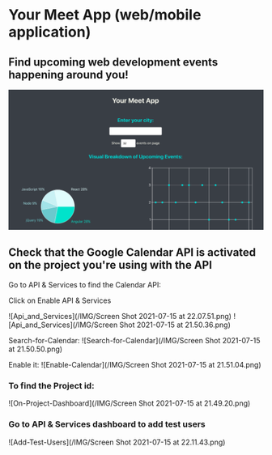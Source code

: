# Your Meet App (web/mobile application)

## Find upcoming web development events happening around you!

![Your-Meet-App-Main-Page](/IMG/your-meet-app-main-page.png)

## Check that the Google Calendar API is activated on the project you're using with the API

Go to API & Services to find the Calendar API:

Click on Enable API & Services

![Api_and_Services](/IMG/Screen Shot 2021-07-15 at 22.07.51.png)
![Api_and_Services](/IMG/Screen Shot 2021-07-15 at 21.50.36.png)

Search-for-Calendar:
![Search-for-Calendar](/IMG/Screen Shot 2021-07-15 at 21.50.50.png)

Enable it:
![Enable-Calendar](/IMG/Screen Shot 2021-07-15 at 21.51.04.png)

### To find the Project id:
![On-Project-Dashboard](/IMG/Screen Shot 2021-07-15 at 21.49.20.png)

### Go to API & Services dashboard to add test users 
![Add-Test-Users](/IMG/Screen Shot 2021-07-15 at 22.11.43.png)